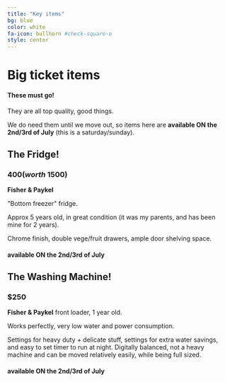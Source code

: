 ```yaml
---
title: "Key items"
bg: blue
color: white
fa-icon: bullhorn #check-square-o
style: center
---
```


# Big ticket items

#### These must go!

They are all top quality, good things.

We do need them until we move out, so items here are **available ON the 2nd/3rd of July** (this is a saturday/sunday).



## The Fridge!

### $400 (worth ~$1500)

**Fisher & Paykel**

"Bottom freezer" fridge.

Approx 5 years old, in great condition (it was my parents, and has been mine for 2 years).

Chrome finish, double vege/fruit drawers, ample door shelving space.


<!-- Photo needed! -->

####  available ON the 2nd/3rd of July

## The Washing Machine!

### $250

**Fisher & Paykel** front loader, 1 year old.

Works perfectly, very low water and power consumption.

Settings for heavy duty + delicate stuff, settings for extra water savings, and easy to set timer to run at night. Digitally balanced, not a heavy machine and can be moved relatively easily, while being full sized.

####  available ON the 2nd/3rd of July
